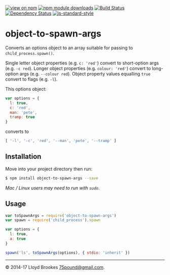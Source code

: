 [![view on npm](http://img.shields.io/npm/v/object-to-spawn-args.svg)](https://www.npmjs.org/package/object-to-spawn-args)
[![npm module downloads](http://img.shields.io/npm/dt/object-to-spawn-args.svg)](https://www.npmjs.org/package/object-to-spawn-args)
[![Build Status](https://travis-ci.org/75lb/object-to-spawn-args.svg?branch=master)](https://travis-ci.org/75lb/object-to-spawn-args)
[![Dependency Status](https://david-dm.org/75lb/object-to-spawn-args.svg)](https://david-dm.org/75lb/object-to-spawn-args)
[![js-standard-style](https://img.shields.io/badge/code%20style-standard-brightgreen.svg)](https://github.com/feross/standard)

# object-to-spawn-args
Converts an options object to an array suitable for passing to `child_process.spawn()`.

Single letter object properties (e.g. `c: 'red'`) convert to short-option args (e.g. `-c red`). Longer object properties (e.g. `colour: 'red'`) convert to long-option args (e.g. `--colour red`). Object property values equalling `true` convert to flags (e.g. `-l`).

This options object:
```js
var options = {
  l: true,
  c: 'red',
  man: 'pete',
  tramp: true
}
```

converts to
```js
[ '-l', '-c', 'red', '--man', 'pete', '--tramp' ]
```

## Installation
Move into your project directory then run:
```sh
$ npm install object-to-spawn-args --save
```
*Mac / Linux users may need to run with `sudo`*.


## Usage
```js
var toSpawnArgs = require('object-to-spawn-args')
var spawn = require('child_process').spawn

var options = {
  l: true,
  a: true
}

spawn('ls', toSpawnArgs(options), { stdio: 'inherit' })
```

* * *

&copy; 2014-17 Lloyd Brookes <75pound@gmail.com>.